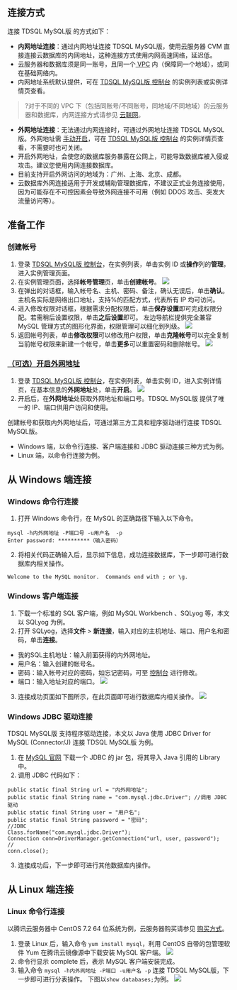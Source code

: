 
## 连接方式
连接 TDSQL MySQL版 的方式如下：
- **内网地址连接**：通过内网地址连接 TDSQL MySQL版，使用云服务器 CVM 直接连接云数据库的内网地址，这种连接方式使用内网高速网络，延迟低。
 - 云服务器和数据库须是同一账号，且同一个[ VPC](https://cloud.tencent.com/document/product/215/20046) 内（保障同一个地域），或同在基础网络内。
 - 内网地址系统默认提供，可在  [TDSQL MySQL版 控制台](https://console.cloud.tencent.com/tdsqld/instance-tdmysql) 的实例列表或实例详情页查看。
>?对于不同的 VPC 下（包括同账号/不同账号，同地域/不同地域）的云服务器和数据库，内网连接方式请参见 [云联网](https://cloud.tencent.com/document/product/877)。
>
- **外网地址连接**：无法通过内网连接时，可通过外网地址连接 TDSQL MySQL版。外网地址需 [手动开启](#waiwang)，可在 [TDSQL MySQL版 控制台](https://console.cloud.tencent.com/tdsqld/instance-tdmysql) 的实例详情页查看，不需要时也可关闭。
 - 开启外网地址，会使您的数据库服务暴露在公网上，可能导致数据库被入侵或攻击。建议您使用内网连接数据库。
 - 目前支持开启外网访问的地域为：广州、上海、北京、成都。
 - 云数据库外网连接适用于开发或辅助管理数据库，不建议正式业务连接使用，因为可能存在不可控因素会导致外网连接不可用（例如 DDOS 攻击、突发大流量访问等）。

## 准备工作
### 创建帐号
1. 登录 [TDSQL MySQL版 控制台](https://console.cloud.tencent.com/tdsqld/instance-tdmysql)，在实例列表，单击实例 ID 或**操作**列的**管理**，进入实例管理页面。
2. 在实例管理页面，选择**帐号管理**页，单击**创建帐号**。
![](https://main.qcloudimg.com/raw/bfbaa009dfde227aecb026a97c5b1b2c.png)
3. 在弹出的对话框，输入帐号名、主机、密码、备注，确认无误后，单击**确认**。
主机名实际是网络出口地址，支持%的匹配方式，代表所有 IP 均可访问。
4. 进入修改权限对话框，根据需求分配权限后，单击**保存设置**即可完成权限分配。若需稍后设置权限，单击**之后设置**即可。
左边导航栏提供完全兼容 MySQL 管理方式的图形化界面，权限管理可以细化到列级。
![](https://main.qcloudimg.com/raw/6f712324ca0d49f68bf6c347013d3f85.png)
5. 返回帐号列表，单击**修改权限**可以修改用户权限，单击**克隆帐号**可以完全复制当前帐号权限来新建一个帐号，单击**更多**可以重置密码和删除帐号。
![](https://main.qcloudimg.com/raw/fe697afd0c76d921ce7961f4c57a9017.png)

### [（可选）开启外网地址](id:waiwang)
1. 登录 [TDSQL MySQL版 控制台](https://console.cloud.tencent.com/tdsqld/instance-tdmysql)，在实例列表，单击实例 ID，进入实例详情页，在基本信息的**外网地址**处，单击**开启**。
![](https://main.qcloudimg.com/raw/d5bec43c670cad5e8ef6d48c3b96fbab.png)
2. 开启后，在**外网地址**处获取外网地址和端口号。TDSQL MySQL版 提供了唯一的 IP、端口供用户访问和使用。


创建帐号和获取内外网地址后，可通过第三方工具和程序驱动进行连接 TDSQL MySQL版。
- Windows 端，以命令行连接、客户端连接和 JDBC 驱动连接三种方式为例。
- Linux 端，以命令行连接为例。

## 从 Windows 端连接
### Windows 命令行连接
1. 打开 Windows 命令行，在 MySQL 的正确路径下输入以下命令。
```
mysql -h内外网地址 -P端口号 -u用户名  -p
Enter password: **********（输入密码）
```
2. 将相关代码正确输入后，显示如下信息，成功连接数据库，下一步即可进行数据库内相关操作。
```
Welcome to the MySQL monitor.  Commands end with ; or \g.
```
		
### Windows 客户端连接
1. 下载一个标准的 SQL 客户端，例如 MySQL Workbench 、SQLyog 等，本文以 SQLyog 为例。
2. 打开 SQLyog，选择**文件** > **新连接**，输入对应的主机地址、端口、用户名和密码，单击**连接**。
 - 我的SQL主机地址：输入前面获得的内外网地址。
 - 用户名：输入创建的帐号名。
 - 密码：输入帐号对应的密码，如忘记密码，可至 [控制台](https://console.cloud.tencent.com/tdsqld/instance-tdmysql) 进行修改。
 - 端口：输入地址对应的端口。
![](https://main.qcloudimg.com/raw/56645ca6d1c5fe7803e05f7643b833ae.png)
3. 连接成功页面如下图所示，在此页面即可进行数据库内相关操作。
![](https://main.qcloudimg.com/raw/1f492c179e2f604afc02a775d58a2d9c.png)

### Windows JDBC 驱动连接
TDSQL MySQL版 支持程序驱动连接，本文以 Java 使用 JDBC Driver for MySQL (Connector/J) 连接 TDSQL MySQL版 为例。

1. 在 [MySQL 官网](https://dev.mysql.com/downloads/connector/j/5.0.html) 下载一个 JDBC 的 jar 包，将其导入 Java 引用的 Library 中。
2. 调用 JDBC 代码如下：
```
public static final String url = "内外网地址";
public static final String name = "com.mysql.jdbc.Driver"; //调用 JDBC 驱动
public static final String user = "用户名";
public static final String password = "密码";
//JDBC
Class.forName("com.mysql.jdbc.Driver"); 
Connection conn=DriverManager.getConnection("url, user, password");
//
conn.close();
```
3. 连接成功后，下一步即可进行其他数据库内操作。

## 从 Linux 端连接
### Linux 命令行连接
以腾讯云服务器中 CentOS 7.2 64 位系统为例，云服务器购买请参见 [购买方式](https://cloud.tencent.com/document/product/213/506)。
1. 登录 Linux 后，输入命令 `yum install mysql`，利用 CentOS 自带的包管理软件 Yum 在腾讯云镜像源中下载安装 MySQL 客户端。
![](https://main.qcloudimg.com/raw/fe1470a47fd3311460a7cfd24f70a88a.png)
2. 命令行显示 complete 后，表示 MySQL 客户端安装完成。
3. 输入命令 `mysql -h内外网地址 -P端口 -u用户名 -p` 连接 TDSQL MySQL版，下一步即可进行分表操作。
下图以`show databases;`为例。
![](https://main.qcloudimg.com/raw/c094ba46f8a3d321ad4a199d88d9d3e6.png)

